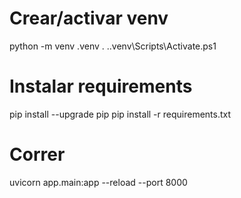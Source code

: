 # Crear/activar venv
python -m venv .venv
. .\.venv\Scripts\Activate.ps1

# Instalar requirements
pip install --upgrade pip
pip install -r requirements.txt

# Correr
uvicorn app.main:app --reload --port 8000
